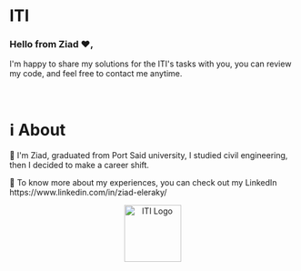 # ITI      
                          
<h3>Hello from Ziad ❤️,</h3>  
             
I'm happy to share my solutions for the ITI's tasks with you, you can review my code, and feel free to contact me anytime.
   
<br>
  
<h1>ℹ️ About</h1>
<p>📌 I'm Ziad, graduated from Port Said university, I studied civil engineering, then I decided to make a career shift.</p>
<p>📌 To know more about my experiences, you can check out my LinkedIn https://www.linkedin.com/in/ziad-eleraky/</p>
 

<div align="center"><img src="https://www.iti.gov.eg/assets/images/iti-logo.png" alt="ITI Logo" width="100" /></div>
